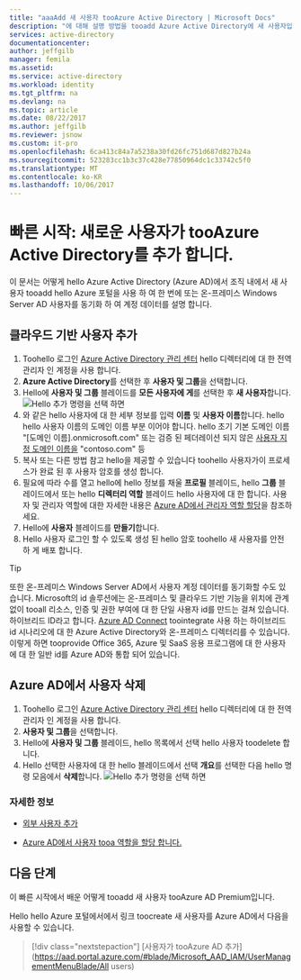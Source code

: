 ```yaml
---
title: "aaaAdd 새 사용자 tooAzure Active Directory | Microsoft Docs"
description: "에 대해 설명 방법을 tooadd Azure Active Directory에 새 사용자입니다."
services: active-directory
documentationcenter: 
author: jeffgilb
manager: femila
ms.assetid: 
ms.service: active-directory
ms.workload: identity
ms.tgt_pltfrm: na
ms.devlang: na
ms.topic: article
ms.date: 08/22/2017
ms.author: jeffgilb
ms.reviewer: jsnow
ms.custom: it-pro
ms.openlocfilehash: 6ca413c84a7a5238a30fd26fc751d687d827b24a
ms.sourcegitcommit: 523283cc1b3c37c428e77850964dc1c33742c5f0
ms.translationtype: MT
ms.contentlocale: ko-KR
ms.lasthandoff: 10/06/2017
---
```

# <a name="quickstart-add-new-users-tooazure-active-directory"></a>빠른 시작: 새로운 사용자가 tooAzure Active Directory를 추가 합니다.
이 문서는 어떻게 hello Azure Active Directory (Azure AD)에서 조직 내에서 새 사용자 tooadd hello Azure 포털을 사용 하 여 한 번에 또는 온-프레미스 Windows Server AD 사용자를 동기화 하 여 계정 데이터를 설명 합니다. 

## <a name="add-cloud-based-users"></a>클라우드 기반 사용자 추가
1. Toohello 로그인 [Azure Active Directory 관리 센터](https://aad.portal.azure.com) hello 디렉터리에 대 한 전역 관리자 인 계정을 사용 합니다.
2. **Azure Active Directory**를 선택한 후 **사용자 및 그룹**을 선택합니다.
3. Hello에 **사용자 및 그룹** 블레이드를 **모든 사용자에 게**를 선택한 후 **새 사용자**합니다.
   ![Hello 추가 명령을 선택 하면](./media/add-users-azure-active-directory/add-user.png)
4. 와 같은 hello 사용자에 대 한 세부 정보를 입력 **이름** 및 **사용자 이름**합니다. hello hello 사용자 이름의 도메인 이름 부분 이어야 합니다. hello 초기 기본 도메인 이름 "[도메인 이름].onmicrosoft.com" 또는 검증 된 페더레이션 되지 않은 [사용자 지정 도메인 이름을](add-custom-domain.md) "contoso.com" 등
5. 복사 또는 다른 방법 참고 hello을 제공할 수 있습니다 toohello 사용자가이 프로세스가 완료 된 후 사용자 암호를 생성 합니다.
6. 필요에 따라 수를 열고 hello에 hello 정보를 채울 **프로필** 블레이드, hello **그룹** 블레이드에서 또는 hello **디렉터리 역할** 블레이드 hello 사용자에 대 한 합니다. 사용자 및 관리자 역할에 대한 자세한 내용은 [Azure AD에서 관리자 역할 할당](active-directory-assign-admin-roles.md)을 참조하세요.
7. Hello에 **사용자** 블레이드를 **만들기**합니다.
8. Hello 사용자 로그인 할 수 있도록 생성 된 hello 암호 toohello 새 사용자를 안전 하 게 배포 합니다.

> [!TIP]
> 또한 온-프레미스 Windows Server AD에서 사용자 계정 데이터를 동기화할 수도 있습니다. Microsoft의 id 솔루션에는 온-프레미스 및 클라우드 기반 기능을 위치에 관계 없이 tooall 리소스, 인증 및 권한 부여에 대 한 단일 사용자 id를 만드는 걸쳐 있습니다. 하이브리드 ID라고 합니다. [Azure AD Connect](https://docs.microsoft.com/azure/active-directory/connect/active-directory-aadconnect) toointegrate 사용 하는 하이브리드 id 시나리오에 대 한 Azure Active Directory와 온-프레미스 디렉터리를 수 있습니다. 이렇게 하면 tooprovide Office 365, Azure 및 SaaS 응용 프로그램에 대 한 사용자에 대 한 일반 id를 Azure AD와 통합 되어 있습니다. 

## <a name="delete-users-from-azure-ad"></a>Azure AD에서 사용자 삭제
1. Toohello 로그인 [Azure Active Directory 관리 센터](https://aad.portal.azure.com) hello 디렉터리에 대 한 전역 관리자 인 계정을 사용 합니다.
2. **사용자 및 그룹**을 선택합니다.
3. Hello에 **사용자 및 그룹** 블레이드, hello 목록에서 선택 hello 사용자 toodelete 합니다. 
4. Hello 선택한 사용자에 대 한 hello 블레이드에서 선택 **개요**를 선택한 다음 hello 명령 모음에서 **삭제**합니다.
   ![Hello 추가 명령을 선택 하면](./media/add-users-azure-active-directory/delete-user.png)


### <a name="learn-more"></a>자세한 정보 
* [외부 사용자 추가](active-directory-users-create-external-azure-portal.md)

* [Azure AD에서 사용자 tooa 역할을 할당 합니다.](active-directory-users-assign-role-azure-portal.md)

## <a name="next-steps"></a>다음 단계
이 빠른 시작에서 배운 어떻게 tooadd 새 사용자 tooAzure AD Premium입니다. 

Hello hello Azure 포털에서에서 링크 toocreate 새 사용자를 Azure AD에서 다음을 사용할 수 있습니다.

> [!div class="nextstepaction"]
> [사용자가 tooAzure AD 추가](https://aad.portal.azure.com/#blade/Microsoft_AAD_IAM/UserManagementMenuBlade/All users) 
